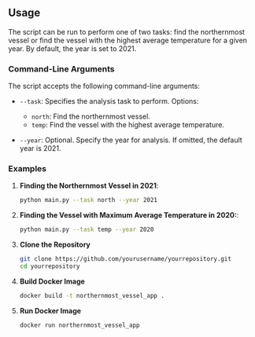 
## Usage

The script can be run to perform one of two tasks: find the northernmost vessel or find the vessel with the highest average temperature for a given year. By default, the year is set to 2021.

### Command-Line Arguments

The script accepts the following command-line arguments:

- `--task`: Specifies the analysis task to perform. Options:
  - `north`: Find the northernmost vessel.
  - `temp`: Find the vessel with the highest average temperature.
  
- `--year`: Optional. Specify the year for analysis. If omitted, the default year is 2021.

### Examples

1. **Finding the Northernmost Vessel in 2021**:
   ```bash
   python main.py --task north --year 2021

2. **Finding the Vessel with Maximum Average Temperature in 2020:**:
   ```bash
   python main.py --task temp --year 2020
1. **Clone the Repository**
   ```bash
   git clone https://github.com/yourusername/yourrepository.git
   cd yourrepository
2. **Build Docker Image**
   ```bash
   docker build -t northernmost_vessel_app .
3. **Run Docker Image**
    ```bash
   docker run northernmost_vessel_app

